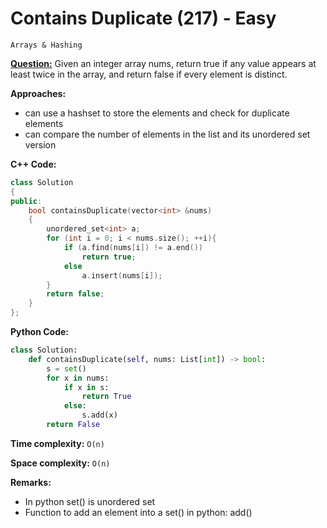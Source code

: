 # Contains Duplicate (217) - Easy

```
Arrays & Hashing
```

[**Question:**](https://leetcode.com/problems/contains-duplicate) Given an integer array nums, return true if any value appears at least twice in the array, and return false if every element is distinct.

**Approaches:**

- can use a hashset to store the elements and check for duplicate elements
- can compare the number of elements in the list and its unordered set version

**C++ Code:**

```cpp
class Solution
{
public:
    bool containsDuplicate(vector<int> &nums)
    {
        unordered_set<int> a;
        for (int i = 0; i < nums.size(); ++i){
            if (a.find(nums[i]) != a.end())
                return true;
            else
                a.insert(nums[i]);
        }
        return false;
    }
};
```

**Python Code:**

```python
class Solution:
    def containsDuplicate(self, nums: List[int]) -> bool:
        s = set()
        for x in nums:
            if x in s:
                return True
            else:
                s.add(x)
        return False
```

**Time complexity:** `O(n)`

**Space complexity:** `O(n)`

**Remarks:**

- In python set() is unordered set
- Function to add an element into a set() in python: add()
